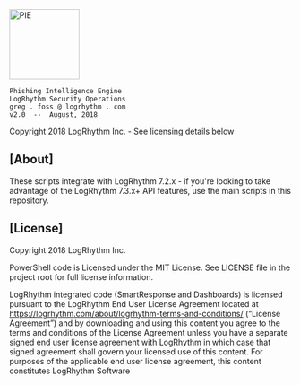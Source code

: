 <img align="center" src="/images/PIE-Logo.png" width="125px" alt="PIE">

    Phishing Intelligence Engine
    LogRhythm Security Operations
    greg . foss @ logrhythm . com
    v2.0  --  August, 2018

Copyright 2018 LogRhythm Inc. - See licensing details below

## [About]
    
These scripts integrate with LogRhythm 7.2.x - if you're looking to take advantage of the LogRhythm 7.3.x+ API features, use the main scripts in this repository.


## [License]

Copyright 2018 LogRhythm Inc.   

PowerShell code is Licensed under the MIT License. See LICENSE file in the project root for full license information.

LogRhythm integrated code (SmartResponse and Dashboards) is licensed pursuant to the LogRhythm End User License Agreement located at https://logrhythm.com/about/logrhythm-terms-and-conditions/ (“License Agreement”) and by downloading and using this content you agree to the terms and conditions of the License Agreement unless you have a separate signed end user license agreement with LogRhythm in which case that signed agreement shall govern your licensed use of this content. For purposes of the applicable end user license agreement, this content constitutes LogRhythm Software
